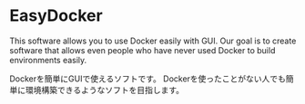 # EasyDocker
This software allows you to use Docker easily with GUI.
Our goal is to create software that allows even people who have never used Docker to build environments easily.

Dockerを簡単にGUIで使えるソフトです。
Dockerを使ったことがない人でも簡単に環境構築できるようなソフトを目指します。